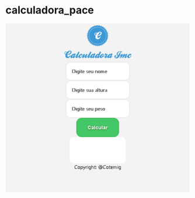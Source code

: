 # calculadora_pace
[![name](https://github.com/PedroXA/CalculadoraImc/blob/main/printCalculator.png)](https://pedroxa.github.io/calculadora_pace/)
